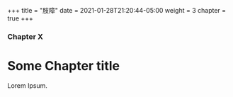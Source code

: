+++
title = "肢障"
date = 2021-01-28T21:20:44-05:00
weight = 3
chapter = true
+++

### Chapter X

# Some Chapter title

Lorem Ipsum.
